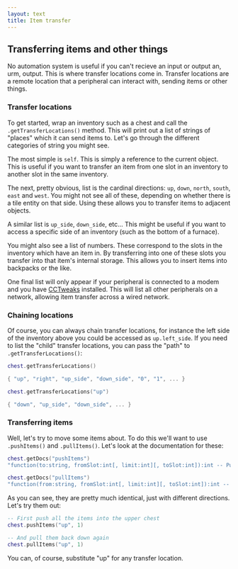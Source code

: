 ```yaml
---
layout: text
title: Item transfer
---
```


## Transferring items and other things
No automation system is useful if you can't recieve an input or output an, urm, output. This is where transfer locations
come in. Transfer locations are a remote location that a peripheral can interact with, sending items or other things.

### Transfer locations
To get started, wrap an inventory such as a chest and call the `.getTransferLocations()` method. This will print out a
list of strings of "places" which it can send items to. Let's go through the different categories of string you might see.

The most simple is `self`. This is simply a reference to the current object. This is useful if you want to transfer an
item from one slot in an inventory to another slot in the same inventory.

The next, pretty obvious, list is the cardinal directions: `up`, `down`, `north`, `south`, `east` and `west`. You might
not see all of these, depending on whether there is a tile entity on that side. Using these allows you to transfer items
to adjacent objects.

A similar list is `up_side`, `down_side`, etc... This might be useful if you want to access a specific side of an
inventory (such as the bottom of a furnace).

You might also see a list of numbers. These correspond to the slots in the inventory which have an item in. By
transferring into one of these slots you transfer into that item's internal storage. This allows you to insert items
into backpacks or the like.

One final list will only appear if your peripheral is connected to a modem and you
have [CCTweaks](https://minecraft.curseforge/projects/cctweaks) installed. This will list all other peripherals on a
network, allowing item transfer across a wired network.

### Chaining locations
Of course, you can always chain transfer locations, for instance the left side of the inventory above you could be
accessed as `up.left_side`. If you need to list the "child" transfer locations, you can pass the "path" to
`.getTransferLocations()`:

```lua
chest.getTransferLocations()

{ "up", "right", "up_side", "down_side", "0", "1", ... }

chest.getTransferLocations("up")

{ "down", "up_side", "down_side", ... }
```

### Transferring items
Well, let's try to move some items about. To do this we'll want to use `.pushItems()` and `.pullItems()`. Let's look at
the documentation for these:

```lua
chest.getDocs("pushItems")
"function(to:string, fromSlot:int[, limit:int][, toSlot:int]):int -- Push items from this inventory to another inventory. Returns the amount transferred."

chest.getDocs("pullItems")
"function(from:string, fromSlot:int[, limit:int][, toSlot:int]):int -- Pull items to this inventory from another inventory. Returns the amount transferred."
```

As you can see, they are pretty much identical, just with different directions. Let's try them out:

```lua
-- First push all the items into the upper chest
chest.pushItems("up", 1)

-- And pull them back down again
chest.pullItems("up", 1)
```

You can, of course, substitute "up" for any transfer location.

